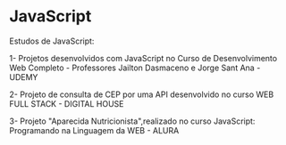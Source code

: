 # JavaScript
Estudos de JavaScript:

1- Projetos desenvolvidos com JavaScript no Curso de Desenvolvimento Web Completo - Professores Jailton Dasmaceno e Jorge Sant Ana - UDEMY


2- Projeto de consulta de CEP por uma API desenvolvido no curso WEB FULL STACK - DIGITAL HOUSE


3- Projeto "Aparecida Nutricionista",realizado no curso JavaScript: Programando na Linguagem da WEB - ALURA


